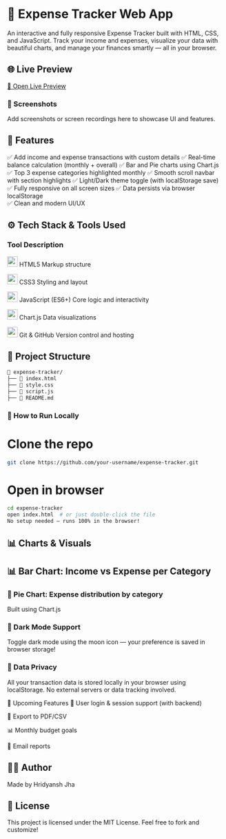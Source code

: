 # 💸 Expense Tracker Web App
An interactive and fully responsive Expense Tracker built with HTML, CSS, and JavaScript. Track your income and expenses, visualize your data with beautiful charts, and manage your finances smartly — all in your browser.

## 🌐 Live Preview
[🔗 Open Live Preview](https://expense-track-personal.netlify.app/)


### 📸 Screenshots
Add screenshots or screen recordings here to showcase UI and features.

## 🚀 Features
✅ Add income and expense transactions with custom details
✅ Real-time balance calculation (monthly + overall)
✅ Bar and Pie charts using Chart.js
✅ Top 3 expense categories highlighted monthly
✅ Smooth scroll navbar with section highlights
✅ Light/Dark theme toggle (with localStorage save)
✅ Fully responsive on all screen sizes
✅ Data persists via browser localStorage\
✅ Clean and modern UI/UX

## ⚙️ Tech Stack & Tools Used
### Tool	Description
<img src="https://cdn.jsdelivr.net/gh/devicons/devicon/icons/html5/html5-original.svg" height="24"/> HTML5	Markup structure

<img src="https://cdn.jsdelivr.net/gh/devicons/devicon/icons/css3/css3-original.svg" height="24"/> CSS3	Styling and layout

<img src="https://cdn.jsdelivr.net/gh/devicons/devicon/icons/javascript/javascript-original.svg" height="24"/> JavaScript (ES6+)	Core logic and interactivity

<img src="https://www.chartjs.org/media/logo-title.svg" height="24"/> Chart.js	Data visualizations

<img src="https://img.icons8.com/ios-filled/50/github.png" height="24"/> Git & GitHub	Version control and hosting

## 📁 Project Structure
```sh
📂 expense-tracker/
├── 📄 index.html
├── 📄 style.css
├── 📄 script.js
├── 📄 README.md
```

### 🧪 How to Run Locally
# Clone the repo
```sh
git clone https://github.com/your-username/expense-tracker.git
```
# Open in browser
```sh
cd expense-tracker
open index.html  # or just double-click the file
No setup needed — runs 100% in the browser!
```

## 📊 Charts & Visuals
## 📊 Bar Chart: Income vs Expense per Category

### 🥧 Pie Chart: Expense distribution by category

Built using Chart.js

### 🌙 Dark Mode Support
Toggle dark mode using the moon icon — your preference is saved in browser storage!

### 🔐 Data Privacy
All your transaction data is stored locally in your browser using localStorage. No external servers or data tracking involved.

🧩 Upcoming Features
🔐 User login & session support (with backend)

📁 Export to PDF/CSV

📊 Monthly budget goals

📨 Email reports

## 🙋‍♂️ Author
Made by Hridyansh Jha

## 📜 License
This project is licensed under the MIT License. Feel free to fork and customize!
